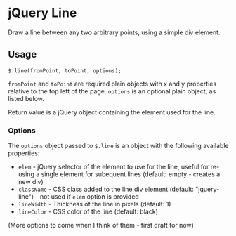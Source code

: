 # jQuery Line

Draw a line between any two arbitrary points, using a simple div element.

## Usage

    $.line(fromPoint, toPoint, options);

`fromPoint` and `toPoint` are required plain objects with x and y properties relative to the top left of the page.
`options` is an optional plain object, as listed below.

Return value is a jQuery object containing the element used for the line.

### Options

The `options` object passed to `$.line` is an object with the following available properties:

* `elem` - jQuery selector of the element to use for the line, useful for re-using a single element for subequent lines (default: empty - creates a new div)
* `className` - CSS class added to the line div element (default: "jquery-line") - not used if `elem` option is provided
* `lineWidth` - Thickness of the line in pixels (default: 1)
* `lineColor` - CSS color of the line (default: black)

(More options to come when I think of them - first draft for now)

